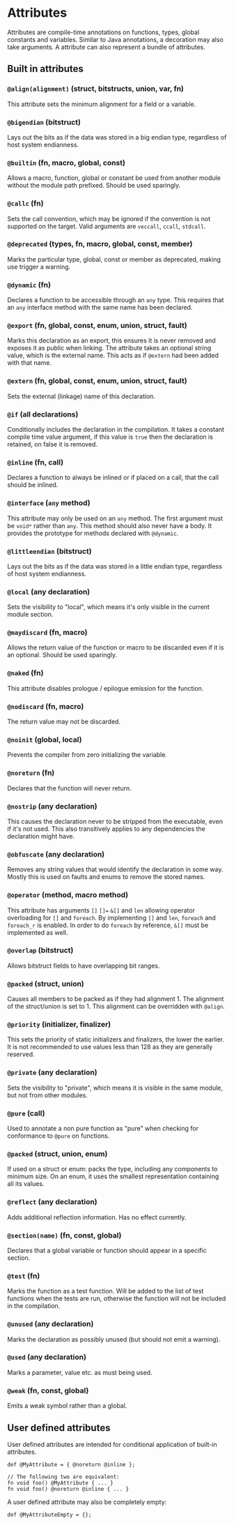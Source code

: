 # Attributes

Attributes are compile-time annotations on functions, types, global constants and variables. Similar to Java annotations, a decoration may also take arguments. A attribute can also represent a bundle of attributes.

## Built in attributes

### `@align(alignment)` (struct, bitstructs, union, var, fn)

This attribute sets the minimum alignment for a field or a variable.

### `@bigendian` (bitstruct)

Lays out the bits as if the data was stored in a big endian type, regardless of host system endianness.

### `@builtin` (fn, macro, global, const)

Allows a macro, function, global or constant be used from another module without the module path prefixed.
Should be used sparingly.

### `@callc` (fn)

Sets the call convention, which may be ignored if the convention is not supported on the target.
Valid arguments are `veccall`, `ccall`, `stdcall`.

### `@deprecated` (types, fn, macro, global, const, member)

Marks the particular type, global, const or member as deprecated, making use trigger a warning.

### `@dynamic` (fn)

Declares a function to be accessible through an `any` type. This requires that an `any` interface method with the
same name has been declared.

### `@export` (fn, global, const, enum, union, struct, fault)

Marks this declaration as an export, this ensures it is never removed and exposes it as public when linking.
The attribute takes an optional string value, which is the external name. This acts as if `@extern` had been
added with that name.

### `@extern` (fn, global, const, enum, union, struct, fault)

Sets the external (linkage) name of this declaration.

### `@if` (all declarations)

Conditionally includes the declaration in the compilation. It takes a constant compile time value argument, if this
value is `true` then the declaration is retained, on false it is removed.

### `@inline` (fn, call)

Declares a function to always be inlined or if placed on a call, that the call should be inlined.

### `@interface` (`any` method)

This attribute may only be used on an `any` method. The first argument must be `void*` rather than `any`. This method
should also never have a body. It provides the prototype for methods declared with `@dynamic`.

### `@littleendian` (bitstruct)

Lays out the bits as if the data was stored in a little endian type, regardless of host system endianness.

### `@local` (any declaration)

Sets the visibility to "local", which means it's only visible in the current module section.

### `@maydiscard` (fn, macro)

Allows the return value of the function or macro to be discarded even if it is an optional. Should be
used sparingly.

### `@naked` (fn)

This attribute disables prologue / epilogue emission for the function.

### `@nodiscard` (fn, macro)

The return value may not be discarded.

### `@noinit` (global, local)

Prevents the compiler from zero initializing the variable.

### `@noreturn` (fn)

Declares that the function will never return.

### `@nostrip` (any declaration)

This causes the declaration never to be stripped from the executable, even if it's not used. This
also transitively applies to any dependencies the declaration might have.

### `@obfuscate` (any declaration)

Removes any string values that would identify the declaration in some way. Mostly this is used
on faults and enums to remove the stored names.

### `@operator` (method, macro method)

This attribute has arguments `[]` `[]=` `&[]` and `len` allowing operator overloading for `[]` and `foreach`.
By implementing `[]` and `len`, `foreach` and `foreach_r` is enabled. In order to do `foreach` by reference,
`&[]` must be implemented as well.

### `@overlap` (bitstruct)

Allows bitstruct fields to have overlapping bit ranges.

### `@packed` (struct, union)

Causes all members to be packed as if they had alignment 1. The alignment of the struct/union is set to 1.
This alignment can be overridden with `@align`.

### `@priority` (initializer, finalizer)

This sets the priority of static initializers and finalizers, the lower the earlier. It is not recommended to use
values less than 128 as they are generally reserved.

### `@private` (any declaration)

Sets the visibility to "private", which means it is visible in the same module, but not from other modules.

### `@pure` (call)

Used to annotate a non pure function as "pure" when checking for conformance to `@pure` on 
functions.

### `@packed` (struct, union, enum)

If used on a struct or enum: packs the type, including any components to minimum size. On an enum, it uses the smallest representation containing all its values.

### `@reflect` (any declaration)

Adds additional reflection information. Has no effect currently.

### `@section(name)` (fn, const, global)

Declares that a global variable or function should appear in a specific section.

### `@test` (fn)

Marks the function as a test function. Will be added to the list of test functions when the tests are run,
otherwise the function will not be included in the compilation.

### `@unused` (any declaration)

Marks the declaration as possibly unused (but should not emit a warning).

### `@used` (any declaration)

Marks a parameter, value etc. as must being used.

### `@weak` (fn, const, global)

Emits a weak symbol rather than a global.

## User defined attributes

User defined attributes are intended for conditional application of built-in attributes.
 
```
def @MyAttribute = { @noreturn @inline };

// The following two are equivalent:
fn void foo() @MyAttribute { ... }
fn void foo() @noreturn @inline { ... }
```

A user defined attribute may also be completely empty:

```
def @MyAttributeEmpty = {};
```
